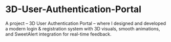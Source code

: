# 3D-User-Authentication-Portal
A project – 3D User Authentication Portal – where I designed and developed a modern login &amp; registration system with 3D visuals, smooth animations, and SweetAlert integration for real-time feedback.
